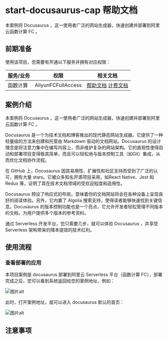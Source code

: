 # start-docusaurus-cap 帮助文档

<description>

本案例将 Docusaurus ，这一使用者广泛的网站生成器，快速创建并部署到阿里云函数计算 FC 。

</description>


## 前期准备

使用该项目，您需要有开通以下服务并拥有对应权限：

<service>



| 服务/业务 |  权限  | 相关文档 |
| --- |  --- | --- |
| 函数计算 |  AliyunFCFullAccess | [帮助文档](https://help.aliyun.com/product/2508973.html) [计费文档](https://help.aliyun.com/document_detail/2512928.html) |

</service>

## 案例介绍

<appdetail id="flushContent">

本案例将 Docusaurus ，这一使用者广泛的网站生成器，快速创建并部署到阿里云函数计算 FC 。

Docusaurus 是一个为技术文档和博客推出的现代静态网站生成器。它提供了一种轻量级的方法来创建和托管由 Markdown 驱动的文档网站。Docusaurus 的设计理念是将注意力集中在编写内容上，而非维护复杂的网站架构。它的直观性使得启动和部署项目变得极其简单，而且可以轻松地与版本控制工具（如Git）集成，从而优化文档协作流程。

在 GitHub 上，Docusaurus 因其易用性、扩展性和社区支持而受到了广泛的认可，拥有大量 stars。它被众多知名开源项目采用，如React Native、Jest 和 Redux 等，证明了其在技术文档领域的受欢迎程度和适用性。

Docusaurus 预设了响应式的布局，意味着你的文档网站将会在各种设备上呈现良好的阅读体验。另外，它内置了 Algolia 搜索支持，使得读者能够快速找到关键信息。Docusaurus 的版本控制功能也是一个亮点，它允许开发者轻松管理不同版本的文档，为用户提供多个版本的参考资料。

通过 Serverless 开发平台，您只需要几步，就可以体验 Docusaurus ，并享受 Serverless 架构带来的降本提效的技术红利。

</appdetail>

## 使用流程

<usedetail id="flushContent">

### 查看部署的应用
本项目案例是 docusaurus 部署到阿里云 Serverless 平台（函数计算 FC），部署完成之后，您可以看到系统返回给您的案例地址，例如：

![图片alt](https://img.alicdn.com/imgextra/i1/O1CN010c3YHL1a0nGVe2ZyK_!!6000000003268-0-tps-1196-584.jpg)

此时，打开案例地址，就可以进入 docusaurus 默认的首页：

![图片alt](https://img.alicdn.com/imgextra/i3/O1CN01SAgalQ1fW09cM1X7i_!!6000000004013-2-tps-1263-664.png)

</usedetail>

## 注意事项

<matters id="flushContent">
</matters>


